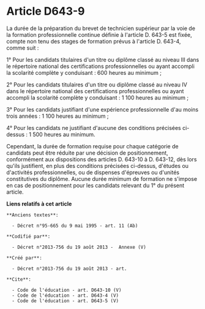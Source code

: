 # Article D643-9

La durée de la préparation du brevet de technicien supérieur par la voie de la formation professionnelle continue définie à
l'article D. 643-5 est fixée, compte non tenu des stages de formation prévus à l'article D. 643-4, comme suit : 

1° Pour les candidats titulaires d'un titre ou diplôme classé au niveau III dans le répertoire national des certifications
professionnelles ou ayant accompli la scolarité complète y conduisant : 600 heures au minimum ; 

2° Pour les candidats titulaires d'un titre ou diplôme classé au niveau IV dans le répertoire national des certifications
professionnelles ou ayant accompli la scolarité complète y conduisant : 1 100 heures au minimum ; 

3° Pour les candidats justifiant d'une expérience professionnelle d'au moins trois années : 1 100 heures au minimum ; 

4° Pour les candidats ne justifiant d'aucune des conditions précisées ci-dessus : 1 500 heures au minimum. 

Cependant, la durée de formation requise pour chaque catégorie de candidats peut être réduite par une décision de
positionnement, conformément aux dispositions des articles D. 643-10 à D. 643-12, dès lors qu'ils justifient, en plus des
conditions précisées ci-dessus, d'études ou d'activités professionnelles, ou de dispenses d'épreuves ou d'unités
constitutives du diplôme. Aucune durée minimum de formation ne s'impose en cas de positionnement pour les candidats relevant
du 1° du présent article.

**Liens relatifs à cet article**

	**Anciens textes**:

	  - Décret n°95-665 du 9 mai 1995 - art. 11 (Ab)

	**Codifié par**:

	  - Décret n°2013-756 du 19 août 2013 -  Annexe (V)

	**Créé par**:

	  - Décret n°2013-756 du 19 août 2013 - art.

	**Cite**:

	  - Code de l'éducation - art. D643-10 (V)
	  - Code de l'éducation - art. D643-4 (V)
	  - Code de l'éducation - art. D643-5 (V)
